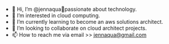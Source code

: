- 👋 Hi, I’m @jennaqua🤗passionate about technology. 
- 👀 I’m interested in cloud computing.
- 🌱 I’m currently learning to become an aws solutions architect. 
- 💞️ I’m looking to collaborate on cloud architect projects.
- 📫 How to reach me via email >> jennaqua@gmail.com 


<!---
jennaqua/jennaqua is a ✨ special ✨ repository because its `README.md` (this file) appears on your GitHub profile.
You can click the Preview link to take a look at your changes.
--->

